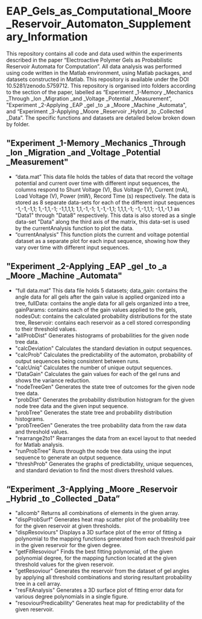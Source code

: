 # EAP_Gels_as_Computational_Moore_Reservoir_Automaton_Supplementary_Information

This repository contains all code and data used within the experiments described in the paper “Electroactive Polymer Gels as Probabilistic Reservoir Automata for Computation”. All data analysis was performed using code written in the Matlab environment, using Matlab packages, and datasets constructed in Matlab. This repository is available under the DOI 10.5281/zenodo.5759712.
This repository is organised into folders according to the section of the paper, labelled as “Experiment \_1-Memory \_Mechanics \_Through \_Ion \_Migration \_and \_Voltage \_Potential \_Measurement”, "Experiment \_2-Applying \_EAP \_gel \_to \_a \_Moore \_Machine \_Automata", and “Experiment \_3-Applying \_Moore \_Reservoir \_Hybrid \_to \_Collected \_Data”. The specific functions and datasets are detailed below broken down by folder.

## "Experiment \_1-Memory \_Mechanics \_Through \_Ion \_Migration \_and \_Voltage \_Potential \_Measurement"
* “data.mat” This data file holds the tables of data that record the voltage potential and current over time with different input sequences, the columns respond to Shunt Voltage (V), Bus Voltage (V), Current (mA), Load Voltage (V), Power (mW), Record Time (s) respectively. The data is stored as 8 separate data-sets for each of the different input sequences -1,-1,-1,1; 1,-1,1,-1; -1,1,1,1; 1,1,-1,-1; 1,-1,-1,1; 1,1,1,-1; -1,-1,1,1; -1,1,-1,1 as "Data1" through "Data8" respectively. This data is also stored as a single data-set "Data" along the third axis of the matrix, this data-set is used by the currentAnalysis function to plot the data.
* “currentAnalysis” This function plots the current and voltage potential dataset as a separate plot for each input sequence, showing how they vary over time with different input sequences.

## "Experiment \_2-Applying \_EAP \_gel \_to \_a \_Moore \_Machine \_Automata"
* “full data.mat” This data file holds 5 datasets; data\_gain: contains the angle data for all gels after the gain value is applied organized into a tree, fullData: contains the angle data for all gels organized into a tree, gainParams: contains each of the gain values applied to the gels, nodesOut: contains the calculated probability distributions for the state tree, Reservoir: contains each reservoir as a cell stored corresponding to their threshold values.
* "allProbDist" Generates histograms of probabilities for the given node tree data.
* "calcDeviation" Calculates the standard deviation in output sequences.
* "calcProb" Calculates the predictability of the automaton, probability of output sequences being consistent between runs.
* "calcUniq" Calculates the number of unique output sequences.
* "DataGain" Calculates the gain values for each of the gel runs and shows the variance reduction.
* "nodeTreeGen" Generates the state tree of outcomes for the given node tree data.
* "probDist" Generates the probability distribution histogram for the given node tree data and the given input sequence.
* "probTree" Generates the state tree and probability distribution histograms.
* "probTreeGen" Generates the tree probability data from the raw data and threshold values.
* "rearrange2to1" Rearranges the data from an excel layout to that needed for Matlab analysis.
* "runProbTree" Runs through the node tree data using the input sequence to generate an output sequence.
* "threshProb" Generates the graphs of predictability, unique sequences, and standard deviation to find the most divers threshold values.

## “Experiment \_3-Applying \_Moore \_Reservoir \_Hybrid \_to \_Collected \_Data”
* "allcomb" Returns all combinations of elements in the given array.
* "dispProbSurf" Generates heat map scatter plot of the probability tree for the given reservoir at given thresholds.
* "dispResoviours" Displays a 3D surface plot of the error of fitting a polynomial to the mapping functions generated from each threshold pair in the given reservoir for the given degree.
* "getFitResoviour" Finds the best fitting polynomial, of the given polynomial degree, for the mapping function located at the given threshold values for the given reservoir.
* "getResoviour" Generates the reservoir from the dataset of gel angles by applying all threshold combinations and storing resultant probability tree in a cell array.
* "resFitAnalysis" Generates a 3D surface plot of fitting error data for various degree polynomials in a single figure.
* "resoviourPredicability" Generates heat map for predictability of the given reservoir.
